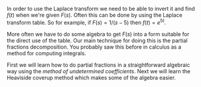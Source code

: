 In order to use the Laplace transform we need to be able to invert it and find $f(t)$ when we're given $F(s)$. Often this can be done by using the Laplace transform table. So for example, if $F(s) = 1/(s-5)$ then $f(t) = e^{5t}$.

More often we have to do some algebra to get $F(s)$ into a form suitable for the direct use of the table. Our main technique for doing this is the partial fractions decomposition. You probably saw this before in calculus as a method for computing integrals.

First we will learn how to do partial fractions in a straightforward algebraic way using the *method of undetermined coefficients*. Next we will learn the Heaviside coverup method which makes some of the algebra easier.